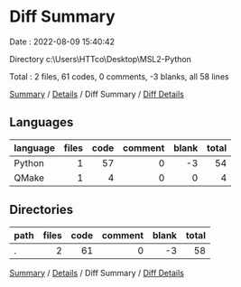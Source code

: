 # Diff Summary

Date : 2022-08-09 15:40:42

Directory c:\\Users\\HTTco\\Desktop\\MSL2-Python

Total : 2 files,  61 codes, 0 comments, -3 blanks, all 58 lines

[Summary](results.md) / [Details](details.md) / Diff Summary / [Diff Details](diff-details.md)

## Languages
| language | files | code | comment | blank | total |
| :--- | ---: | ---: | ---: | ---: | ---: |
| Python | 1 | 57 | 0 | -3 | 54 |
| QMake | 1 | 4 | 0 | 0 | 4 |

## Directories
| path | files | code | comment | blank | total |
| :--- | ---: | ---: | ---: | ---: | ---: |
| . | 2 | 61 | 0 | -3 | 58 |

[Summary](results.md) / [Details](details.md) / Diff Summary / [Diff Details](diff-details.md)
